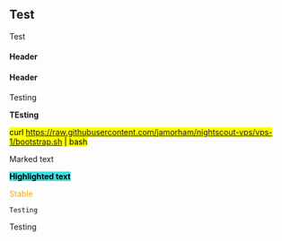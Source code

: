 ## Test  
  
Test  
  
#### Header  

#### Header  
  
Testing  

**TEsting**  
  
<mark>curl https://raw.githubusercontent.com/jamorham/nightscout-vps/vps-1/bootstrap.sh | bash</mark>  
  
<span style="background-color: #4F4F4F color: #fFfFfF">Marked text</span>  
  
<mark style="background-color: #3FdFdf">**Highlighted text**</mark>  
  
<span style="color:orange">Stable</span>  
  
```
Testing
```

Testing  
